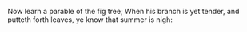 Now learn a parable of the fig tree; When his branch is yet tender, and putteth forth leaves, ye know that summer is nigh:
